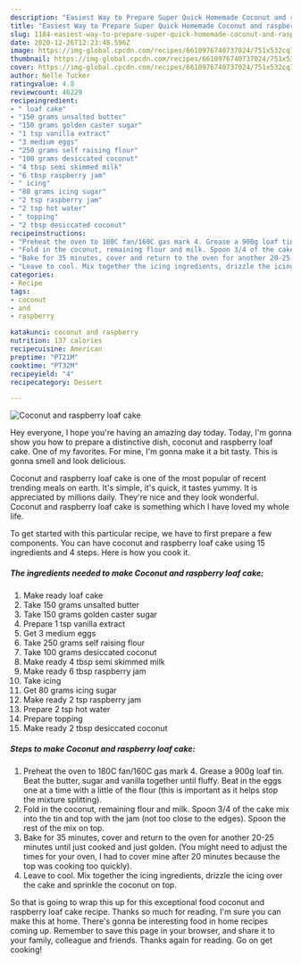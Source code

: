 ```yaml
---
description: "Easiest Way to Prepare Super Quick Homemade Coconut and raspberry loaf cake"
title: "Easiest Way to Prepare Super Quick Homemade Coconut and raspberry loaf cake"
slug: 1184-easiest-way-to-prepare-super-quick-homemade-coconut-and-raspberry-loaf-cake
date: 2020-12-26T12:23:48.596Z
image: https://img-global.cpcdn.com/recipes/6610976740737024/751x532cq70/coconut-and-raspberry-loaf-cake-recipe-main-photo.jpg
thumbnail: https://img-global.cpcdn.com/recipes/6610976740737024/751x532cq70/coconut-and-raspberry-loaf-cake-recipe-main-photo.jpg
cover: https://img-global.cpcdn.com/recipes/6610976740737024/751x532cq70/coconut-and-raspberry-loaf-cake-recipe-main-photo.jpg
author: Nelle Tucker
ratingvalue: 4.8
reviewcount: 46229
recipeingredient:
- " loaf cake"
- "150 grams unsalted butter"
- "150 grams golden caster sugar"
- "1 tsp vanilla extract"
- "3 medium eggs"
- "250 grams self raising flour"
- "100 grams desiccated coconut"
- "4 tbsp semi skimmed milk"
- "6 tbsp raspberry jam"
- " icing"
- "80 grams icing sugar"
- "2 tsp raspberry jam"
- "2 tsp hot water"
- " topping"
- "2 tbsp desiccated coconut"
recipeinstructions:
- "Preheat the oven to 180C fan/160C gas mark 4. Grease a 900g loaf tin. Beat the butter, sugar and vanilla together until fluffy. Beat in the eggs one at a time with a little of the flour (this is important as it helps stop the mixture splitting)."
- "Fold in the coconut, remaining flour and milk. Spoon 3/4 of the cake mix into the tin and top with the jam (not too close to the edges). Spoon the rest of the mix on top."
- "Bake for 35 minutes, cover and return to the oven for another 20-25 minutes until just cooked and just golden. (You might need to adjust the times for your oven, I had to cover mine after 20 minutes because the top was cooking too quickly)."
- "Leave to cool. Mix together the icing ingredients, drizzle the icing over the cake and sprinkle the coconut on top."
categories:
- Recipe
tags:
- coconut
- and
- raspberry

katakunci: coconut and raspberry 
nutrition: 137 calories
recipecuisine: American
preptime: "PT21M"
cooktime: "PT32M"
recipeyield: "4"
recipecategory: Dessert

---
```



![Coconut and raspberry loaf cake](https://img-global.cpcdn.com/recipes/6610976740737024/751x532cq70/coconut-and-raspberry-loaf-cake-recipe-main-photo.jpg)

Hey everyone, I hope you're having an amazing day today. Today, I'm gonna show you how to prepare a distinctive dish, coconut and raspberry loaf cake. One of my favorites. For mine, I'm gonna make it a bit tasty. This is gonna smell and look delicious.

Coconut and raspberry loaf cake is one of the most popular of recent trending meals on earth. It's simple, it's quick, it tastes yummy. It is appreciated by millions daily. They're nice and they look wonderful. Coconut and raspberry loaf cake is something which I have loved my whole life.




To get started with this particular recipe, we have to first prepare a few components. You can have coconut and raspberry loaf cake using 15 ingredients and 4 steps. Here is how you cook it.

<!--inarticleads1-->

##### The ingredients needed to make Coconut and raspberry loaf cake:

1. Make ready  loaf cake
1. Take 150 grams unsalted butter
1. Take 150 grams golden caster sugar
1. Prepare 1 tsp vanilla extract
1. Get 3 medium eggs
1. Take 250 grams self raising flour
1. Take 100 grams desiccated coconut
1. Make ready 4 tbsp semi skimmed milk
1. Make ready 6 tbsp raspberry jam
1. Take  icing
1. Get 80 grams icing sugar
1. Make ready 2 tsp raspberry jam
1. Prepare 2 tsp hot water
1. Prepare  topping
1. Make ready 2 tbsp desiccated coconut




<!--inarticleads2-->

##### Steps to make Coconut and raspberry loaf cake:

1. Preheat the oven to 180C fan/160C gas mark 4. Grease a 900g loaf tin. Beat the butter, sugar and vanilla together until fluffy. Beat in the eggs one at a time with a little of the flour (this is important as it helps stop the mixture splitting).
1. Fold in the coconut, remaining flour and milk. Spoon 3/4 of the cake mix into the tin and top with the jam (not too close to the edges). Spoon the rest of the mix on top.
1. Bake for 35 minutes, cover and return to the oven for another 20-25 minutes until just cooked and just golden. (You might need to adjust the times for your oven, I had to cover mine after 20 minutes because the top was cooking too quickly).
1. Leave to cool. Mix together the icing ingredients, drizzle the icing over the cake and sprinkle the coconut on top.




So that is going to wrap this up for this exceptional food coconut and raspberry loaf cake recipe. Thanks so much for reading. I'm sure you can make this at home. There's gonna be interesting food in home recipes coming up. Remember to save this page in your browser, and share it to your family, colleague and friends. Thanks again for reading. Go on get cooking!

